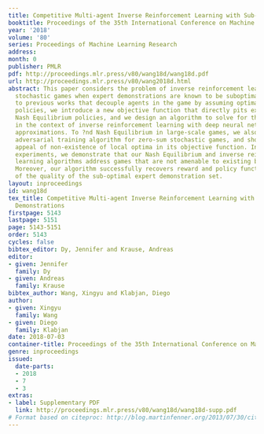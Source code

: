```yaml
---
title: Competitive Multi-agent Inverse Reinforcement Learning with Sub-optimal Demonstrations
booktitle: Proceedings of the 35th International Conference on Machine Learning
year: '2018'
volume: '80'
series: Proceedings of Machine Learning Research
address: 
month: 0
publisher: PMLR
pdf: http://proceedings.mlr.press/v80/wang18d/wang18d.pdf
url: http://proceedings.mlr.press/v80/wang2018d.html
abstract: This paper considers the problem of inverse reinforcement learning in zero-sum
  stochastic games when expert demonstrations are known to be suboptimal. Compared
  to previous works that decouple agents in the game by assuming optimality in expert
  policies, we introduce a new objective function that directly pits experts against
  Nash Equilibrium policies, and we design an algorithm to solve for the reward function
  in the context of inverse reinforcement learning with deep neural networks as model
  approximations. To ?nd Nash Equilibrium in large-scale games, we also propose an
  adversarial training algorithm for zero-sum stochastic games, and show the theoretical
  appeal of non-existence of local optima in its objective function. In numerical
  experiments, we demonstrate that our Nash Equilibrium and inverse reinforcement
  learning algorithms address games that are not amenable to existing benchmark algorithms.
  Moreover, our algorithm successfully recovers reward and policy functions regardless
  of the quality of the sub-optimal expert demonstration set.
layout: inproceedings
id: wang18d
tex_title: Competitive Multi-agent Inverse Reinforcement Learning with Sub-optimal
  Demonstrations
firstpage: 5143
lastpage: 5151
page: 5143-5151
order: 5143
cycles: false
bibtex_editor: Dy, Jennifer and Krause, Andreas
editor:
- given: Jennifer
  family: Dy
- given: Andreas
  family: Krause
bibtex_author: Wang, Xingyu and Klabjan, Diego
author:
- given: Xingyu
  family: Wang
- given: Diego
  family: Klabjan
date: 2018-07-03
container-title: Proceedings of the 35th International Conference on Machine Learning
genre: inproceedings
issued:
  date-parts:
  - 2018
  - 7
  - 3
extras:
- label: Supplementary PDF
  link: http://proceedings.mlr.press/v80/wang18d/wang18d-supp.pdf
# Format based on citeproc: http://blog.martinfenner.org/2013/07/30/citeproc-yaml-for-bibliographies/
---
```

